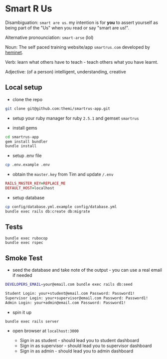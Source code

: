 # Smart R Us

Disambiguation:  `smart are us`.  my intention is for __you__ to assert yourself as being part of the "Us" when you read or say "smart are us!".

Alternative pronounciation:  `smart-arse`  (lol)

Noun: The self paced training website/app `smartrus.com` developed by [heminet](hemi.co.nz).

Verb: learn what others have to teach - teach others what you have learnt.

Adjective: (of a person) intelligent, understanding, creative


## Local setup

* clone the repo

```bash
git clone git@github.com:themi/smartrus-app.git
```

* setup your ruby manager for ruby `2.5.1` and gemset `smartrus`

* install gems

```bash
cd smartrus-app
gem install bundler
bundle install
```
* setup .env file

```bash
cp .env.example .env
```
* obtain the `master.key` from Tim and update `/.env`

```ruby
RAILS_MASTER_KEY=REPLACE_ME
DEFAULT_HOST=localhost
```

* setup database

```bash
cp config/database.yml.example config/database.yml
bundle exec rails db:create db:migrate
```

## Tests

```
bundle exec rubocop
bundle exec rspec
```

## Smoke Test

* seed the database and take note of the output - you can use a real email if needed

```bash
DEVELOPERS_EMAIL=your@email.com bundle exec rails db:seed

Student Login: your+student@email.com Password: Password1!
Supervisor Login: your+supervisor@email.com Password: Password1!
Admin Login: your+admin@email.com Password: Password1!
```

* spin it up

```
bundle exec rails server
```

* open browser at `localhost:3000`

  - Sign in as student - should lead you to student dashboard
  - Sign in as supervisor - should lead you to supervisor dashboard
  - Sign in as admin - should lead you to admin dashboard


